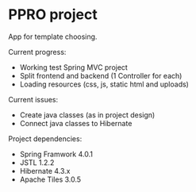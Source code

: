 # PPRO project
App for template choosing.

Current progress:
- Working test Spring MVC project
- Split frontend and backend (1 Controller for each)
- Loading resources (css, js, static html and uploads)

Current issues:
- Create java classes (as in project design)
- Connect java classes to Hibernate

Project dependencies:
- Spring Framwork 4.0.1
- JSTL 1.2.2
- Hibernate 4.3.x
- Apache Tiles 3.0.5